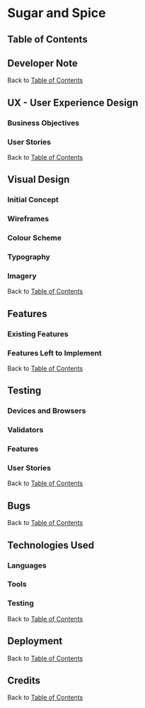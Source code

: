 # Sugar and Spice


## **Table of Contents**


## **Developer Note**
Back to [Table of Contents](#table-of-contents)


## **UX - User Experience Design**


### **Business Objectives**

### **User Stories**
Back to [Table of Contents](#table-of-contents)


## **Visual Design**


### **Initial Concept**

### **Wireframes**

### **Colour Scheme**

### **Typography**

### **Imagery**
Back to [Table of Contents](#table-of-contents)


## **Features**


### **Existing Features**

### **Features Left to Implement**
Back to [Table of Contents](#table-of-contents)


## **Testing**


### **Devices and Browsers**

### **Validators**

### **Features**

### **User Stories**
Back to [Table of Contents](#table-of-contents)


## **Bugs**
Back to [Table of Contents](#table-of-contents)


## **Technologies Used**


### **Languages**

### **Tools**

### **Testing**
Back to [Table of Contents](#table-of-contents)


## **Deployment**
Back to [Table of Contents](#table-of-contents)


## **Credits**
Back to [Table of Contents](#table-of-contents)